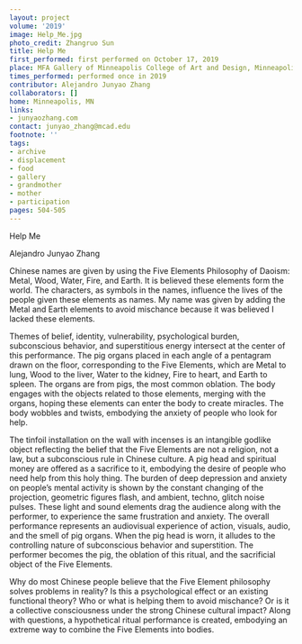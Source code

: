 ```yaml
---
layout: project
volume: '2019'
image: Help_Me.jpg
photo_credit: Zhangruo Sun
title: Help Me
first_performed: first performed on October 17, 2019
place: MFA Gallery of Minneapolis College of Art and Design, Minneapolis, MN
times_performed: performed once in 2019
contributor: Alejandro Junyao Zhang
collaborators: []
home: Minneapolis, MN
links:
- junyaozhang.com
contact: junyao_zhang@mcad.edu
footnote: ''
tags:
- archive
- displacement
- food
- gallery
- grandmother
- mother
- participation
pages: 504-505
---
```



Help Me

Alejandro Junyao Zhang

Chinese names are given by using the Five Elements Philosophy of Daoism: Metal, Wood, Water, Fire, and Earth. It is believed these elements form the world. The characters, as symbols in the names, influence the lives of the people given these elements as names. My name was given by adding the Metal and Earth elements to avoid mischance because it was believed I lacked these elements.

Themes of belief, identity, vulnerability, psychological burden, subconscious behavior, and superstitious energy intersect at the center of this performance. The pig organs placed in each angle of a pentagram drawn on the floor, corresponding to the Five Elements, which are Metal to lung, Wood to the liver, Water to the kidney, Fire to heart, and Earth to spleen. The organs are from pigs, the most common oblation. The body engages with the objects related to those elements, merging with the organs, hoping these elements can enter the body to create miracles. The body wobbles and twists, embodying the anxiety of people who look for help.

The tinfoil installation on the wall with incenses is an intangible godlike object reflecting the belief that the Five Elements are not a religion, not a law, but a subconscious rule in Chinese culture. A pig head and spiritual money are offered as a sacrifice to it, embodying the desire of people who need help from this holy thing. The burden of deep depression and anxiety on people’s mental activity is shown by the constant changing of the projection, geometric figures flash, and ambient, techno, glitch noise pulses. These light and sound elements drag the audience along with the performer, to experience the same frustration and anxiety. The overall performance represents an audiovisual experience of action, visuals, audio, and the smell of pig organs. When the pig head is worn, it alludes to the controlling nature of subconscious behavior and superstition. The performer becomes the pig, the oblation of this ritual, and the sacrificial object of the Five Elements.

Why do most Chinese people believe that the Five Element philosophy solves problems in reality? Is this a psychological effect or an existing functional theory? Who or what is helping them to avoid mischance? Or is it a collective consciousness under the strong Chinese cultural impact? Along with questions, a hypothetical ritual performance is created, embodying an extreme way to combine the Five Elements into bodies.
